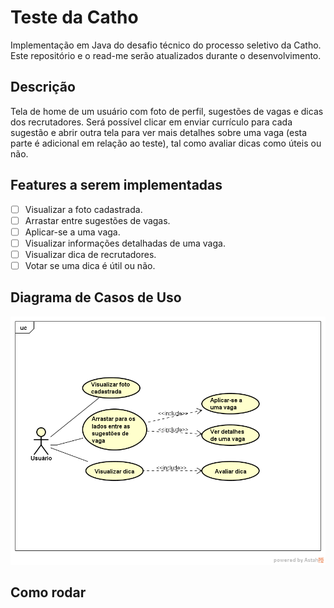 # Teste da Catho
Implementação em Java do desafio técnico do processo seletivo da Catho. Este repositório e o read-me serão atualizados durante o desenvolvimento.

## Descrição
Tela de home de um usuário com foto de perfil, sugestões de vagas e dicas dos recrutadores. Será possível clicar em enviar currículo para cada sugestão e abrir outra tela para ver mais detalhes sobre uma vaga (esta parte é adicional em relação ao teste), tal como avaliar dicas como úteis ou não.

## Features a serem implementadas
- [ ] Visualizar a foto cadastrada. 
- [ ] Arrastar entre sugestões de vagas.
- [ ] Aplicar-se a uma vaga.
- [ ] Visualizar informações detalhadas de uma vaga.
- [ ] Visualizar dica de recrutadores.
- [ ] Votar se uma dica é útil ou não.

## Diagrama de Casos de Uso
![Diagrama de Casos de Uso](/img/DiagramaTesteCatho.png)

## Como rodar

